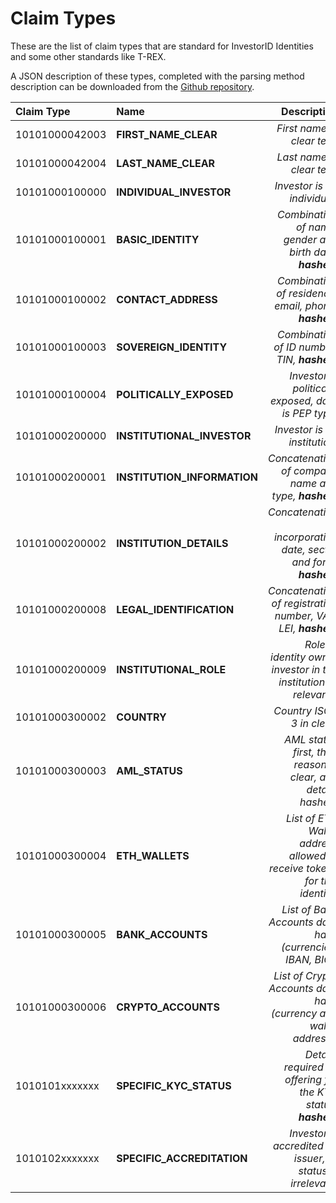 # Claim Types

These are the list of claim types that are standard for InvestorID Identities and some other standards like T-REX.

A JSON description of these types, completed with the parsing method description can be downloaded from the [Github repository](https://github.com/investorid/documentation/blob/master/docs/developers/constants/claim_types.json).

| Claim Type     | Name                          | Description                                                                                 | Scheme                            | Data                                                   |
| :------------- | :---------------------------- | ------------------------------------------------------------------------------------------: | --------------------------------: | -----------------------------------------------------: |
| 10101000042003 | **FIRST_NAME_CLEAR**          | _First name in clear text._                                                                 | [URL_ENCODED](claim-schemes.md)   | `firstName=VALUE`                                      |
| 10101000042004 | **LAST_NAME_CLEAR**           | _Last name in clear text._                                                                  | [URL_ENCODED](claim-schemes.md)   | `lastName=VALUE`                                       |
| 10101000100000 | **INDIVIDUAL_INVESTOR**       | _Investor is an individual._                                                                | [EMPTY](claim-schemes.md)         | `true`                                                 |
| 10101000100001 | **BASIC_IDENTITY**            | _Combination of name, gender and birth date, **hashed**._                                   | [STRING](claim-schemes.md)        | `0x0999ddefa34bc...`                                   |
| 10101000100002 | **CONTACT_ADDRESS**           | _Combination of residence, email, phone, **hashed**._                                       | [STRING](claim-schemes.md)        | `0x0999ddefa34bc...`                                   |
| 10101000100003 | **SOVEREIGN_IDENTITY**        | _Combination of ID number, TIN, **hashed**._                                                | [STRING](claim-schemes.md)        | `0x0999ddefa34bc...`                                   |
| 10101000100004 | **POLITICALLY_EXPOSED**       | _Investor is politically exposed, data is PEP type._                                        | [STRING](claim-schemes.md)        | `elected`                                              |
| 10101000200000 | **INSTITUTIONAL_INVESTOR**    | _Investor is an institution._                                                               | [EMPTY](claim-schemes.md)         |                                                        |
| 10101000200001 | **INSTITUTION_INFORMATION**   | _Concatenation of company name and type, **hashed**._                                       | [STRING](claim-schemes.md)        | `0x0999ddefa34bc...`                                   |
| 10101000200002 | **INSTITUTION_DETAILS**       | _Concatenation of incorporation date, sector and form, **hashed**._                         | [STRING](claim-schemes.md)        | `0x0999ddefa34bc...`                                   |
| 10101000200008 | **LEGAL_IDENTIFICATION**      | _Concatenation of registration number, VAT, LEI, **hashed**._                               | [STRING](claim-schemes.md)        | `0x0999ddefa34bc...`                                   |
| 10101000200009 | **INSTITUTIONAL_ROLE**        | _Role of identity owner investor in the institution (if relevant)._                         | [STRING](claim-schemes.md)        | `Some role`                                            |
| 10101000300002 | **COUNTRY**                   | _Country ISO-3 in clear._                                                                   | [STRING](claim-schemes.md)        | `FRA`                                                  |
| 10101000300003 | **AML_STATUS**                | _AML status first, then reason in clear, and details hashed._                               | [URL_ENCODED](claim-schemes.md)   | `status=0&reason=Description&hash=0x0999ddefa...34bc`  |
| 10101000300004 | **ETH_WALLETS**               | _List of ETH Wallet address allowed to receive tokens for this identity._                   | [ARRAY<STRING>](claim-schemes.md) | `0x0999ddefa34bc,0x0999ddefa34bc,0x0999ddefa34bc`      |
| 10101000300005 | **BANK_ACCOUNTS**             | _List of Bank Accounts data hash (currencies, IBAN, BIC)._                                  | [KEY_PAIRS](claim-schemes.md)     | `accountA=0x0999ddefa34bc;accountB=0x0999ddefa34bc`    |
| 10101000300006 | **CRYPTO_ACCOUNTS**           | _List of Crypto Accounts data hash (currency and wallet address)._                          | [KEY_PAIRS](claim-schemes.md)     | `accountA=0x0999ddefa34bc;accountB=0x0999ddefa34bc`    |
| 1010101xxxxxxx | **SPECIFIC_KYC_STATUS**       | _Details required by offering for the KYC status, **hashed**._                              | [STRING](claim-schemes.md)        | `0x0999ddefa34bc...`                                   |
| 1010102xxxxxxx | **SPECIFIC_ACCREDITATION**    | _Investor is accredited by issuer, or status is irrelevant._                                | [INTEGER](claim-schemes.md)       | `1` for accredited, `2` for irrelevant.                |
